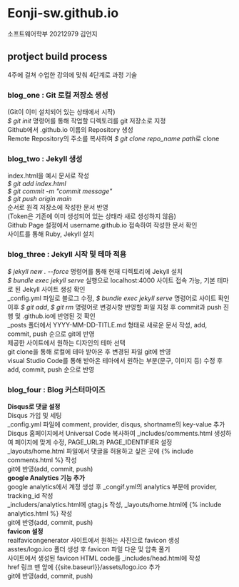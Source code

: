 # Eonji-sw.github.io
소프트웨어학부 20212979 김언지

## protject build process
4주에 걸쳐 수업한 강의에 맞춰 4단계로 과정 기술

### blog_one : Git 로컬 저장소 생성
(Git이 이미 설치되어 있는 상태에서 시작) <br>
*$ git init* 명령어를 통해 작업할 디렉토리를 git 저장소로 지정 <br>
Github에서 <username>.github.io 이름의 Repository 생성 <br>
Remote Repository의 주소를 복사하여 *$ git clone repo_name path*로 clone

### blog_two : Jekyll 생성
index.html을 예시 문서로 작성 <br>
*$ git add index.html* <br>
*$ git commit -m "commit message"* <br>
*$ git push origin main* <br>
순서로 원격 저장소에 작성한 문서 반영 <br>
(Token은 기존에 이미 생성되어 있는 상태라 새로 생성하지 않음) <br>
Github Page 설정에서 username.github.io 접속하여 작성한 문서 확인 <br>
사이트를 통해 Ruby, Jekyll 설치

### blog_three : Jekyll 시작 및 테마 적용
*$ jekyll new . --force* 명령어를 통해 현재 디렉토리에 Jekyll 설치 <br>
*$ bundle exec jekyll serve* 실행으로 localhost:4000 사이트 접속 가능, 기본 테마로 된 Jekyll 사이트 생성 확인 <br>
_config.yml 파일로 블로그 수정, *$ bundle exec jekyll serve* 명렁어로 사이트 확인 <br>
이후 *$ git add*, *$ git rm* 명령어로 변경사항 반영할 파일 지정 후 commit과 push 진행 및 <username>.github.io에 반영된 것 확인 <br>
_posts 폴더에서 YYYY-MM-DD-TITLE.md 형태로 새로운 문서 작성, add, commit, push 순으로 git에 반영 <br>
제공한 사이트에서 원하는 디자인의 테마 선택 <br>
git clone을 통해 로컬에 테마 받아온 후 변경된 파일 git에 반영 <br>
visual Studio Code를 통해 받아온 테마에서 원하는 부분(문구, 이미지 등) 수정 후 add, commit, push 순으로 반영

### blog_four : Blog 커스터마이즈
**Disqus로 댓글 설정** <br>
Disqus 가입 및 세팅 <br>
_config.yml 파일에 comment, provider, disqus, shortname의 key-value 추가 <br>
Disqus 홈페이지에서 Universal Code 복사하여 _includes/comments.html 생성하여 페이지에 맞게 수정, PAGE_URL과 PAGE_IDENTIFIER 설정 <br>
_layouts/home.html 파일에서 댓글을 허용하고 싶은 곳에 {% include comments.html %} 작성 <br>
git에 반영(add, commit, push) <br>
**google Analytics 기능 추가** <br>
google analytics에서 계정 생성 후 _congif.yml의 analytics 부분에 provider, tracking_id 작성 <br>
_includers/analytics.html에 gtag.js 작성, _layouts/home.html에 {% include analytics.html %} 작성 <br>
git에 반영(add, commit, push) <br>
**favicon 설정** <br>
realfavicongenerator 사이트에서 원하는 사진으로 favicon 생성 <br>
asstes/logo.ico 폴더 생성 후 favicon 파일 다운 및 압축 풀기 <br>
사이트에서 생성된 favicon HTML code를 _includes/head.html에 작성 <br>
href 링크 맨 앞에 {{site.baseurl}}/assets/logo.ico 추가 <br>
git에 반영(add, commit, push) 
